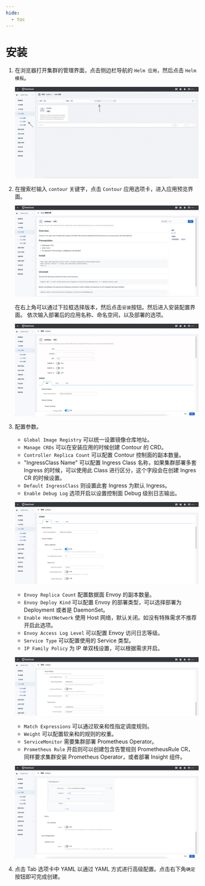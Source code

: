 ```yaml
---
hide:
  - toc
---
```


# 安装

1. 在浏览器打开集群的管理界面，点击侧边栏导航的 `Helm 应用`，然后点击 `Helm 模板`。

    ![](../../images/contour-1.png)

2. 在搜索栏输入 `contour` 关键字，点击 `Contour` 应用选项卡，进入应用预览界面。

    ![](../../images/contour-2.png)

    在右上角可以通过下拉框选择版本，然后点击`安装`按钮。然后进入安装配置界面。
    依次输入部署后的应用名称、命名空间，以及部署的选项。

    ![](../../images/contour-3.png)
    
3. 配置参数。

    - `Global Image Registry` 可以统一设置镜像仓库地址。
    - `Manage CRDs` 可以在安装应用的时候创建 Contour 的 CRD。
    - `Controller Replica Count` 可以配置 Contour 控制面的副本数量。
    - "IngressClass Name" 可以配置 Ingress Class 名称，如果集群部署多套 Ingress 的时候，可以使用此 Class 进行区分，这个字段会在创建 Ingres CR 的时候设置。
    - `Default IngressClass` 则设置此套 Ingress 为默认 Ingress。
    - `Enable Debug Log` 选项开启以设置控制面 Debug 级别日志输出。

    ![](../../images/contour-4.png)

    - `Envoy Replica Count` 配置数据面 Envoy 的副本数量。
    - `Envoy Deploy Kind` 可以配置 Envoy 的部署类型，可以选择部署为 Deployment 或者是 DaemonSet。
    - `Enable HostNetwork` 使用 Host 网络，默认关闭。如没有特殊需求不推荐开启此选项。
    - `Envoy Access Log Level` 可以配置 Envoy 访问日志等级。
    - `Service Type` 可以配置使用的 Service 类型。
    - `IP Family Policy` 为 IP 单双栈设置，可以根据需求开启。

    ![](../../images/contour-5.png)

    - `Match Expressions` 可以通过软亲和性指定调度规则。
    - `Weight` 可以配置软亲和的规则的权重。
    - `ServiceMonitor` 需要集群部署 Prometheus Operator。
    - `Prometheus Rule` 开启则可以创建包含告警规则 PrometheusRule CR，同样要求集群安装 Prometheus Operator，或者部署 Insight 组件。

    ![](../../images/contour-6.png)

4. 点击 Tab 选项卡中 YAML 以通过 YAML 方式进行高级配置。点击右下角`确定`按钮即可完成创建。
